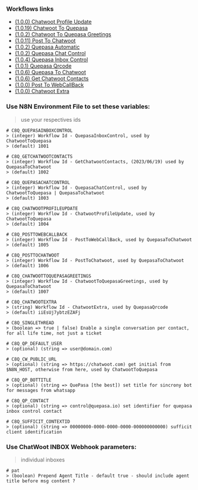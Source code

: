 ### Workflows links

* [(1.0.0) Chatwoot Profile Update](https://raw.githubusercontent.com/nocodeleaks/quepasa/main/extra/n8n%2Bchatwoot/ChatwootProfileUpdate.json)
* [(1.0.19) Chatwoot To Quepasa](https://raw.githubusercontent.com/nocodeleaks/quepasa/main/extra/n8n%2Bchatwoot/ChatwootToQuepasa.json)
* [(1.0.2) Chatwoot To Quepasa Greetings](https://raw.githubusercontent.com/nocodeleaks/quepasa/main/extra/n8n%2Bchatwoot/ChatwootToQuepasaGreetings.json)
* [(1.0.11) Post To Chatwoot](https://raw.githubusercontent.com/nocodeleaks/quepasa/main/extra/n8n%2Bchatwoot/PostToChatwoot.json)
* [(1.0.2) Quepasa Automatic](https://raw.githubusercontent.com/nocodeleaks/quepasa/main/extra/n8n%2Bchatwoot/QuepasaAutomatic.json)
* [(1.0.2) Quepasa Chat Control](https://raw.githubusercontent.com/nocodeleaks/quepasa/main/extra/n8n%2Bchatwoot/QuepasaChatControl.json)
* [(1.0.4) Quepasa Inbox Control](https://raw.githubusercontent.com/nocodeleaks/quepasa/main/extra/n8n%2Bchatwoot/QuepasaInboxControl.json)
* [(1.0.1) Quepasa Qrcode](https://raw.githubusercontent.com/nocodeleaks/quepasa/main/extra/n8n%2Bchatwoot/QuepasaQrcode.json)
* [(1.0.6) Quepasa To Chatwoot](https://raw.githubusercontent.com/nocodeleaks/quepasa/main/extra/n8n%2Bchatwoot/QuepasaToChatwoot.json)
* [(1.0.6) Get Chatwoot Contacts](https://raw.githubusercontent.com/nocodeleaks/quepasa/main/extra/n8n%2Bchatwoot/GetChatwootContacts.json)
* [(1.0.0) Post To WebCallBack](https://raw.githubusercontent.com/nocodeleaks/quepasa/main/extra/n8n%2Bchatwoot/PostToWebCallBack.json)
* [(1.0.0) Chatwoot Extra](https://raw.githubusercontent.com/nocodeleaks/quepasa/main/extra/n8n%2Bchatwoot/ChatwootExtra.json)

### Use N8N Environment File to set these variables:
> use your respectives ids

	# C8Q_QUEPASAINBOXCONTROL
	> (integer) Workflow Id - QuepasaInboxControl, used by ChatwootToQuepasa
	> (default) 1001

	# C8Q_GETCHATWOOTCONTACTS
	> (integer) Workflow Id - GetChatwootContacts, (2023/06/19) used by QuepasaToChatwoot
	> (default) 1002
		
	# C8Q_QUEPASACHATCONTROL
	> (integer) Workflow Id - QuepasaChatControl, used by ChatwootToQuepasa | QuepasaToChatwoot
	> (default) 1003
	
	# C8Q_CHATWOOTPROFILEUPDATE
	> (integer) Workflow Id - ChatwootProfileUpdate, used by ChatwootToQuepasa
	> (default) 1004
	
	# C8Q_POSTTOWEBCALLBACK
	> (integer) Workflow Id - PostToWebCallBack, used by QuepasaToChatwoot
	> (default) 1005
	
	# C8Q_POSTTOCHATWOOT
	> (integer) Workflow Id - PostToChatwoot, used by QuepasaToChatwoot
	> (default) 1006
	
	# C8Q_CHATWOOTTOQUEPASAGREETINGS
	> (integer) Workflow Id - ChatwootToQuepasaGreetings, used by QuepasaToChatwoot
	> (default) 1007
	
	# C8Q_CHATWOOTEXTRA
	> (string) Workflow Id - ChatwootExtra, used by QuepasaQrcode
	> (default) iiEsUj7ybtzEZAFj
	
	# C8Q_SINGLETHREAD
	> (boolean => true | false) Enable a single conversation per contact, for all life time, not just a ticket
	
	# C8Q_QP_DEFAULT_USER
	> (optional) (string => user@domain.com)

	# C8Q_CW_PUBLIC_URL
	> (optional) (string => https://chatwoot.com) get initial from $N8N_HOST, otherwise from here, used by ChatwootToQuepasa

	# C8Q_QP_BOTTITLE
	> (optional) (string => QuePasa [the best]) set title for sincrony bot for messages from whatsapp

	# C8Q_QP_CONTACT
	> (optional) (string => control@quepasa.io) set identifier for quepasa inbox control contact
	
	# C8Q_SUFFICIT_CONTEXTID
	> (optional) (string => 00000000-0000-0000-0000-000000000000) sufficit client identification

### Use ChatWoot INBOX Webhook parameters:
> individual inboxes

	# pat
	> (boolean) Prepend Agent Title - default true - should include agent title before msg content ?